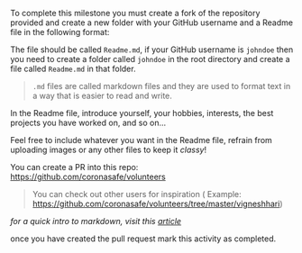 To complete this milestone you must create a fork of the repository provided and create a new folder with your GitHub username and a Readme file in the following format:

The file should be called `Readme.md`, if your GitHub username is `johndoe` then you need to create a folder called `johndoe` in the root directory and create a file called `Readme.md` in that folder.

> `.md` files are called markdown files and they are used to format text in a way that is easier to read and write. 

In the Readme file, introduce yourself, your hobbies, interests, the best projects you have worked on, and so on...

Feel free to include whatever you want in the Readme file, refrain from uploading images or any other files to keep it _classy_!

You can create a PR into this repo: https://github.com/coronasafe/volunteers

> You can check out other users for inspiration ( Example: https://github.com/coronasafe/volunteers/tree/master/vigneshhari)

_for a quick intro to markdown, visit this [article](https://docs.github.com/en/github/writing-on-github/getting-started-with-writing-and-formatting-on-github/basic-writing-and-formatting-syntax)_

once you have created the pull request mark this activity as completed.
